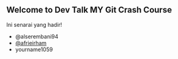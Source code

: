 ## Welcome to Dev Talk MY Git Crash Course

Ini senarai yang hadir!
- @alserembani94
- [@afrieirham](https://github.com/afrieirham)
- yourname1059